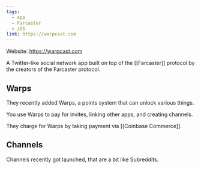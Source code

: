 ```yaml
---
tags:
  - app
  - Farcaster
  - iOS
link: https://warpcast.com
---
```

Website: <https://warpcast.com>

A Twitter-like social network app built on top of the [[Farcaster]] protocol by the creators of the Farcaster protocol. 

## Warps

They recently added Warps, a points system that can unlock various things. 

You use Warps to pay for invites, linking other apps, and creating channels.

They charge for Warps by taking payment via [[Coinbase Commerce]].

## Channels

Channels recently got launched, that are a bit like Subreddits. 